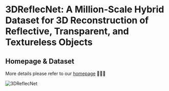 # 3DReflecNet: A Million-Scale Hybrid Dataset for 3D Reconstruction of Reflective, Transparent, and Textureless Objects

## Homepage & Dataset

More details please refer to our [homepage](https://k-coconut.github.io/3DReflecNet/) 🚀🚀🚀

![3DReflecNet](assets/teaser.png)
